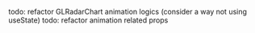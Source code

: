 todo: refactor GLRadarChart animation logics (consider a way not using useState)
todo: refactor animation related props